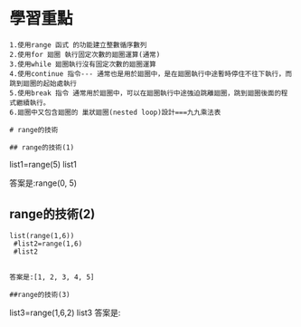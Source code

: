 # 學習重點
```
1.使用range 函式 的功能建立整數循序數列
2.使用for 廻圈 執行固定次數的廻圈運算(通常)
3.使用while 廻圈執行沒有固定次數的廻圈運算
4.使用continue 指令--- 通常也是用於廻圈中，是在廻圈執行中途暫時停住不往下執行，而跳到廻圈的起始處執行
5.使用break 指令 通常用於廻圈中，可以在廻圈執行中途強迫跳離廻圈，跳到廻圈後面的程式繼續執行。
6.廻圈中又包含廻圈的 巢狀廻圈(nested loop)設計===九九乘法表

# range的技術
 
## range的技術(1)
```
list1=range(5)
list1



答案是:range(0, 5)

## range的技術(2)
```
list(range(1,6))
 #list2=range(1,6)
 #list2


答案是:[1, 2, 3, 4, 5]

##range的技術(3)
```
list3=range(1,6,2)
list3
答案是:
